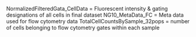NormalizedFilteredGata_CellData = Fluorescent intensity & gating designations of all cells in final dataset
NG10_MetaData_FC = Meta data used for flow cytometry data
TotalCellCountsBySample_32pops = number of cells belonging to flow cytometry gates within each sample
